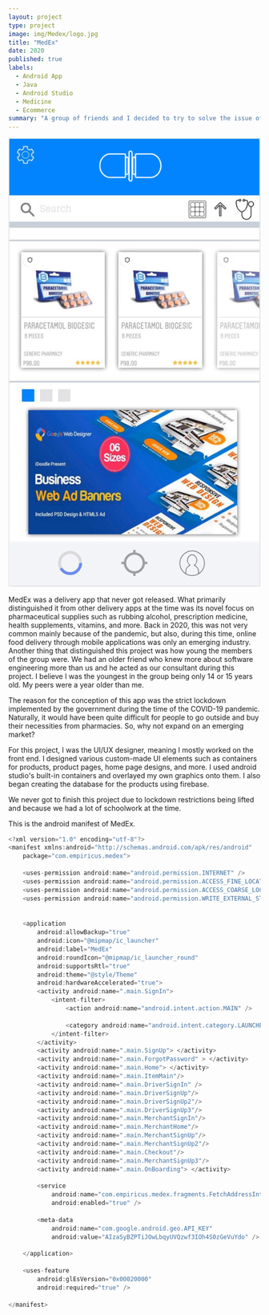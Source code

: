 ```yaml
---
layout: project
type: project
image: img/Medex/logo.jpg
title: "MedEx"
date: 2020
published: true
labels:
  - Android App
  - Java
  - Android Studio
  - Medicine
  - Ecommerce
summary: "A group of friends and I decided to try to solve the issue of delivering pharmaceutical supplies to Filipino citizens during the COVID-19 pandemic."
---
```


<div class="text-center p-4">
  <img width="700px" src="../img/Medex/inventory.png" class="img-thumbnail" >
</div>

MedEx was a delivery app that never got released. What primarily distinguished it from other delivery apps at the time was its novel focus on pharmaceutical supplies such as rubbing alcohol, prescription medicine, health supplements, vitamins, and more. Back in 2020, this was not very common mainly because of the pandemic, but also, during this time, online food delivery through mobile applications was only an emerging industry. Another thing that distinguished this project was how young the members of the group were. We had an older friend who knew more about software engineering more than us and he acted as our consultant during this project. I believe I was the youngest in the group being only 14 or 15 years old. My peers were a year older than me.

The reason for the conception of this app was the strict lockdown implemented by the government during the time of the COVID-19 pandemic. Naturally, it would have been quite difficult for people to go outside and buy their necessities from pharmacies. So, why not expand on an emerging market?

For this project, I was the UI/UX designer, meaning I mostly worked on the front end. I designed various custom-made UI elements such as containers for products, product pages, home page designs, and more. I used android studio's built-in containers and overlayed my own graphics onto them. I also began creating the database for the products using firebase.

We never got to finish this project due to lockdown restrictions being lifted and because we had a lot of schoolwork at the time.

This is the android manifest of MedEx.
```cpp
<?xml version="1.0" encoding="utf-8"?>
<manifest xmlns:android="http://schemas.android.com/apk/res/android"
    package="com.empiricus.medex">

    <uses-permission android:name="android.permission.INTERNET" />
    <uses-permission android:name="android.permission.ACCESS_FINE_LOCATION" />
    <uses-permission android:name="android.permission.ACCESS_COARSE_LOCATION" />
    <uses-permission android:name="android.permission.WRITE_EXTERNAL_STORAGE" />


    <application
        android:allowBackup="true"
        android:icon="@mipmap/ic_launcher"
        android:label="MedEx"
        android:roundIcon="@mipmap/ic_launcher_round"
        android:supportsRtl="true"
        android:theme="@style/Theme"
        android:hardwareAccelerated="true">
        <activity android:name=".main.SignIn">
            <intent-filter>
                <action android:name="android.intent.action.MAIN" />

                <category android:name="android.intent.category.LAUNCHER" />
            </intent-filter>
        </activity>
        <activity android:name=".main.SignUp"> </activity>
        <activity android:name=".main.ForgotPassword" > </activity>
        <activity android:name=".main.Home"> </activity>
        <activity android:name=".main.ItemMain"/>
        <activity android:name=".main.DriverSignIn" />
        <activity android:name=".main.DriverSignUp"/>
        <activity android:name=".main.DriverSignUp2"/>
        <activity android:name=".main.DriverSignUp3"/>
        <activity android:name=".main.MerchantSignIn"/>
        <activity android:name=".main.MerchantHome"/>
        <activity android:name=".main.MerchantSignUp"/>
        <activity android:name=".main.MerchantSignUp2"/>
        <activity android:name=".main.Checkout"/>
        <activity android:name=".main.MerchantSignUp3"/>
        <activity android:name=".main.OnBoarding"> </activity>

        <service
            android:name="com.empiricus.medex.fragments.FetchAddressIntentService"
            android:enabled="true" />

        <meta-data
            android:name="com.google.android.geo.API_KEY"
            android:value="AIzaSyBZPTiJOwLbqyUVQzwf3IOh4S0zGeVuYdo" />

    </application>

    <uses-feature
        android:glEsVersion="0x00020000"
        android:required="true" />

</manifest>
```
